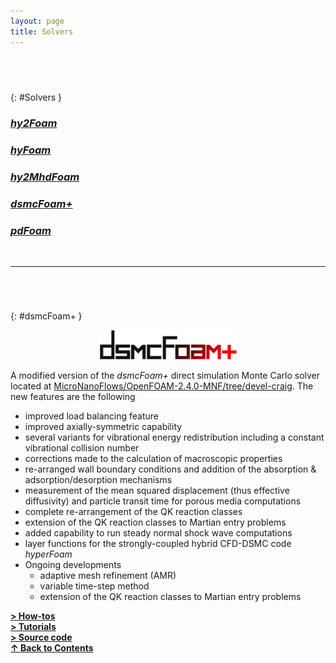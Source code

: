 ```yaml
---
layout: page
title: Solvers
---
```


## &nbsp;
{: #Solvers }
### [_**hy2Foam**_](https://vincentcasseau.github.io/solvers-hy2Foam/)  
### [_**hyFoam**_](#https://vincentcasseau.github.io/solvers-hyFoam/)  
### [_**hy2MhdFoam**_](#https://vincentcasseau.github.io/solvers-hy2MhdFoam/)
### [_**dsmcFoam+**_](#https://vincentcasseau.github.io/solvers-dsmcFoam/)
### [_**pdFoam**_](#https://vincentcasseau.github.io/solvers-pdFoam/)

<br>
  
--- 

###### &nbsp;
{: #dsmcFoam+ }
<p align="center">
  <img src="/docs/img/logos/dsmcFoamPlusLogo.png" width="220"/>
</p>

A modified version of the _dsmcFoam+_ direct simulation Monte Carlo solver located at [MicroNanoFlows/OpenFOAM-2.4.0-MNF/tree/devel-craig](https://github.com/MicroNanoFlows/OpenFOAM-2.4.0-MNF/tree/devel-craig). The new features are the following

* improved load balancing feature
* improved axially-symmetric capability
* several variants for vibrational energy redistribution including a constant vibrational collision number
* corrections made to the calculation of macroscopic properties
* re-arranged wall boundary conditions and addition of the absorption & adsorption/desorption mechanisms
* measurement of the mean squared displacement (thus effective diffusivity) and particle transit time for porous media computations
* complete re-arrangement of the QK reaction classes
* extension of the QK reaction classes to Martian entry problems
* added capability to run steady normal shock wave computations
* layer functions for the strongly-coupled hybrid CFD-DSMC code _hyperFoam_
* Ongoing developments
  + adaptive mesh refinement (AMR)  
  + variable time-step method
  + extension of the QK reaction classes to Martian entry problems  

[**> How-tos**](https://vincentcasseau.github.io/how-tos-dsmc/)  
[**> Tutorials**](https://vincentcasseau.github.io/tutos-dsmcfoam/)  
[**> Source code**](https://github.com/vincentcasseau/hyStrath/tree/master/applications/solvers/discreteMethods/dsmc/dsmcFoam%2B)  
[**&#x2191; Back to Contents**](#Solvers)
